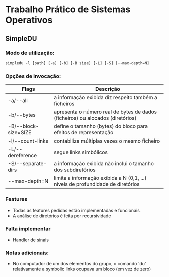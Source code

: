 # Trabalho Prático de Sistemas Operativos
## SimpleDU
### Modo de utilização:
```console
simpledu -l [path] [-a] [-b] [-B size] [-L] [-S] [--max-depth=N]
```
### Opções de invocação:
Flags | Descrição
----- | -----------
-a/--all | a informação exibida diz respeito também a ficheiros
-b/--bytes | apresenta o número real de bytes de dados (ficheiros) ou alocados (diretórios)
-B/--block-size=SIZE | define o tamanho (bytes) do bloco para efeitos de representação
-l/--count-links | contabiliza múltiplas vezes o mesmo ficheiro
-L/--dereference | segue links simbólicos
-S/--separate-dirs | a informação exibida não inclui o tamanho dos subdiretórios
--max-depth=N | limita a informação exibida a N (0,1, ...) níveis de profundidade de diretórios

### Features
- Todas as features pedidas estão implementadas e funcionais
- A análise de diretórios é feita por recursividade

### Falta implementar
- Handler de sinais

### Notas adicionais:
- No computador de um dos elementos do grupo, o comando 'du' relativamente a symbolic links ocupava um bloco (em vez de zero)

